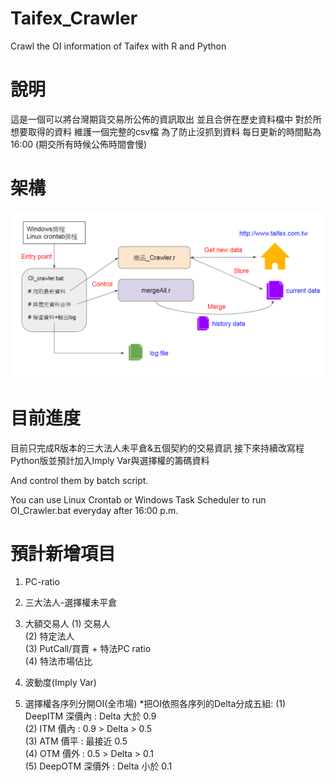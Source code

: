 # Taifex_Crawler
Crawl the OI information of Taifex with R and Python


# 說明
這是一個可以將台灣期貨交易所公佈的資訊取出
並且合併在歷史資料檔中
對於所想要取得的資料
維護一個完整的csv檔
為了防止沒抓到資料
每日更新的時間點為16:00
(期交所有時候公佈時間會慢)

# 架構
![alt text](https://github.com/Joshua6300018/Taifex_Crawler/blob/master/structure.png "Structure Plot")


# 目前進度
目前只完成R版本的三大法人未平倉&五個契約的交易資訊
接下來持續改寫程Python版並預計加入Imply Var與選擇權的籌碼資料

And control them by batch script.

You can use Linux Crontab or Windows Task Scheduler to run OI_Crawler.bat everyday after 16:00 p.m. 

# 預計新增項目
1. PC-ratio
2. 三大法人-選擇權未平倉
3. 大額交易人
   (1) 交易人  <br />
   (2) 特定法人  <br />
   (3) PutCall/買賣 + 特法PC ratio <br />
   (4) 特法市場佔比 <br />

4. 波動度(Imply Var)
5. 選擇權各序列分開OI(全市場)
   *把OI依照各序列的Delta分成五組:
      (1) DeepITM 深價內 : Delta 大於 0.9   <br />
      (2) ITM     價內  : 0.9 > Delta > 0.5  <br />
      (3) ATM     價平  : 最接近 0.5   <br />
      (4) OTM     價外  : 0.5 > Delta > 0.1   <br />
      (5) DeepOTM 深價外 : Delta 小於 0.1   <br />
      
 


















